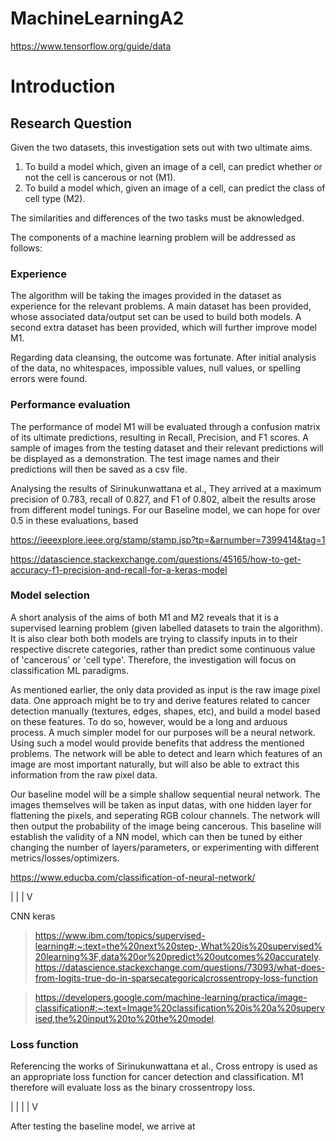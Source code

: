 # MachineLearningA2
https://www.tensorflow.org/guide/data


# Introduction

## Research Question

Given the two datasets, this investigation sets out with two ultimate aims.
1. To build a model which, given an image of a cell, can predict whether or not the cell is cancerous or not (M1).
2. To build a model which, given an image of a cell, can predict the class of cell type (M2).

The similarities and differences of the two tasks must be aknowledged.

The components of a machine learning problem will be addressed as follows:

### Experience

The algorithm will be taking the images provided in the dataset as experience for the relevant problems. A main dataset has been provided, whose associated data/output set can be used to build both models. A second extra dataset has been provided, which will further improve model M1.

Regarding data cleansing, the outcome was fortunate. After initial analysis of the data, no whitespaces, impossible values, null values, or spelling errors were found. 

### Performance evaluation

The performance of model M1 will be evaluated through a confusion matrix of its ultimate predictions, resulting in Recall, Precision, and F1 scores. A sample of images from the testing dataset and their relevant predictions will be displayed as a demonstration. The test image names and their predictions will then be saved as a csv file.

Analysing the results of Sirinukunwattana et al., They arrived at a maximum precision of 0.783, recall of 0.827, and F1 of 0.802, albeit the results arose from different model tunings. For our Baseline model, we can hope for over 0.5 in these evaluations, based 


https://ieeexplore.ieee.org/stamp/stamp.jsp?tp=&arnumber=7399414&tag=1


https://datascience.stackexchange.com/questions/45165/how-to-get-accuracy-f1-precision-and-recall-for-a-keras-model

### Model selection

A short analysis of the aims of both M1 and M2 reveals that it is a supervised learning problem (given labelled datasets to train the algorithm). It is also clear both both models are trying to classify inputs in to their respective discrete categories, rather than predict some continuous value of 'cancerous' or 'cell type'. Therefore, the investigation will focus on classification ML paradigms.

As mentioned earlier, the only data provided as input is the raw image pixel data. One approach might be to try and derive features related to cancer detection manually (textures, edges, shapes, etc), and build a model based on these features. To do so, however, would be a long and arduous process. A much simpler model for our purposes will be a neural network. Using such a model would provide benefits that address the mentioned problems. The network will be able to detect and learn which features of an image are most important naturally, but will also be able to extract this information from the raw pixel data.

Our baseline model will be a simple shallow sequential neural network. The images themselves will be taken as input datas, with one hidden layer for flattening the pixels, and seperating RGB colour channels. The network will then output the probability of the image being cancerous. This baseline will establish the validity of a NN model, which can then be tuned by either changing the number of layers/parameters, or experimenting with different metrics/losses/optimizers.

https://www.educba.com/classification-of-neural-network/


|
|
|
V

CNN keras
> https://www.ibm.com/topics/supervised-learning#:~:text=the%20next%20step-,What%20is%20supervised%20learning%3F,data%20or%20predict%20outcomes%20accurately.
> https://datascience.stackexchange.com/questions/73093/what-does-from-logits-true-do-in-sparsecategoricalcrossentropy-loss-function

> https://developers.google.com/machine-learning/practica/image-classification#:~:text=Image%20classification%20is%20a%20supervised,the%20input%20to%20the%20model.

### Loss function

Referencing the works of Sirinukunwattana et al., Cross entropy is used as an appropriate loss function for cancer detection and classification. M1 therefore will evaluate loss as the binary crossentropy loss.

|
|
|
|
V

After testing the baseline model, we arrive at 